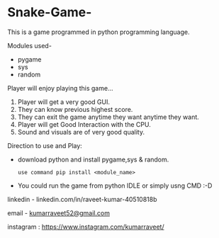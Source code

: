 # Snake-Game-

This is a game programmed in python programming language.

Modules used-
  *  pygame
  *  sys
  *  random
  
  
Player will enjoy playing this game...
1. Player will get a very good GUI.
2. They can know previous highest score.
3. They can exit the game anytime they want anytime they want.
4. Player will get Good Interaction with the CPU.
5. Sound and visuals are of very good quality.

Direction to use and Play:

  * download python and install pygame,sys & random.
        
        use command pip install <module_name>
        
  * You could run the game from python IDLE or simply usng CMD :-D
  
  
 linkedin - linkedin.com/in/raveet-kumar-40510818b
 
 email - kumarraveet52@gmail.com
 
 instagram : https://www.instagram.com/kumarraveet/
